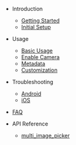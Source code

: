 - Introduction

  - [Getting Started](gettingstarted.md)
  - [Initial Setup](initialsetup.md)

- Usage

  - [Basic Usage](basicusage.md)
  - [Enable Camera](enablecamera.md)
  - [Metadata](metadata.md)
  - [Customization](theming.md)

- Troubleshooting

  - [Android](androudtroubleshooting.md)
  - [iOS](iostroubleshooting.md)

- [FAQ](faq.md)

- API Reference
  - [multi_image_picker](https://pub.dartlang.org/documentation/multi_image_picker/latest/multi_image_picker/multi_image_picker-library.html)